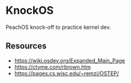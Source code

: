 # KnockOS
PeachOS knock-off to practice kernel dev.
## Resources
- https://wiki.osdev.org/Expanded_Main_Page
- https://ctyme.com/rbrown.htm
- https://pages.cs.wisc.edu/~remzi/OSTEP/
